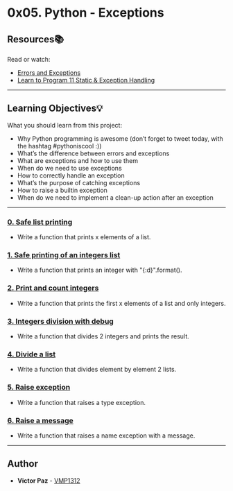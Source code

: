 # 0x05. Python - Exceptions

## Resources:books:
Read or watch:
* [Errors and Exceptions](https://intranet.hbtn.io/rltoken/IvW-V19TlPbmMnVTHNllUg)
* [Learn to Program 11 Static & Exception Handling](https://intranet.hbtn.io/rltoken/uHg99jd88sVrhuGUDfwT8g)

---
## Learning Objectives:bulb:
What you should learn from this project:

* Why Python programming is awesome (don’t forget to tweet today, with the hashtag #pythoniscool :))
* What’s the difference between errors and exceptions
* What are exceptions and how to use them
* When do we need to use exceptions
* How to correctly handle an exception
* What’s the purpose of catching exceptions
* How to raise a builtin exception
* When do we need to implement a clean-up action after an exception

---

### [0. Safe list printing](./0-safe_print_list.py)
* Write a function that prints x elements of a list.


### [1. Safe printing of an integers list](./1-safe_print_integer.py)
* Write a function that prints an integer with "{:d}".format().


### [2. Print and count integers](./2-safe_print_list_integers.py)
* Write a function that prints the first x elements of a list and only integers.


### [3. Integers division with debug](./3-safe_print_division.py)
* Write a function that divides 2 integers and prints the result.


### [4. Divide a list](./4-list_division.py)
* Write a function that divides element by element 2 lists.


### [5. Raise exception](./5-raise_exception.py)
* Write a function that raises a type exception.


### [6. Raise a message](./6-raise_exception_msg.py)
* Write a function that raises a name exception with a message.

---

## Author
* **Victor Paz** - [VMP1312](https://github.com/VMP1312)
